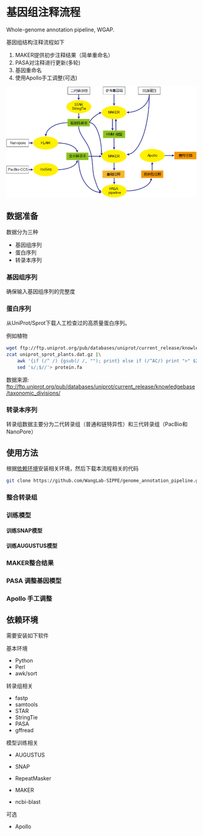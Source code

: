 # 基因组注释流程

Whole-genome annotation pipeline, WGAP.

基因组结构注释流程如下

1. MAKER提供初步注释结果（简单重命名）
1. PASA对注释进行更新(多轮)
1. 基因重命名
1. 使用Apollo手工调整(可选)

![](static/workflow.png)

## 数据准备

数据分为三种

- 基因组序列
- 蛋白序列
- 转录本序列

### 基因组序列

确保输入基因组序列的完整度

###  蛋白序列

从UniProt/Sprot下载人工检查过的高质量蛋白序列。

例如植物

```bash
wget ftp://ftp.uniprot.org/pub/databases/uniprot/current_release/knowledgebase/taxonomic_divisions/uniprot_sprot_plants.dat.gz
zcat uniprot_sprot_plants.dat.gz |\
    awk '{if (/^ /) {gsub(/ /, ""); print} else if (/^AC/) print ">" $2}' |\
    sed 's/;$//'> protein.fa
```

数据来源: ftp://ftp.uniprot.org/pub/databases/uniprot/current_release/knowledgebase/taxonomic_divisions/

### 转录本序列

转录组数据主要分为二代转录组（普通和链特异性）和三代转录组（PacBio和NanoPore）

## 使用方法

根据[依赖环境](#依赖环境)安装相关环境，然后下载本流程相关的代码

```bash
git clone https://github.com/WangLab-SIPPE/genome_annotation_pipeline.git
```

### 整合转录组

### 训练模型

#### 训练SNAP模型

#### 训练AUGUSTUS模型

### MAKER整合结果

### PASA 调整基因模型

### Apollo 手工调整



## 依赖环境

需要安装如下软件

基本环境

- Python
- Perl
- awk/sort 

转录组相关

- fastp
- samtools
- STAR
- StringTie
- PASA
- gffread

模型训练相关

- AUGUSTUS
- SNAP

- RepeatMasker
- MAKER
- ncbi-blast

可选

- Apollo
